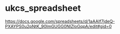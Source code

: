 # ukcs_spreadsheet
https://docs.google.com/spreadsheets/d/1aAAIf7jdeQ-PXAYPS0u2pNtK_90lmGUGG0NIZloGqpA/edit#gid=0

